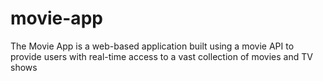 # movie-app
The Movie App is a web-based application built using a movie API to provide users with real-time access to a vast collection of movies and TV shows
